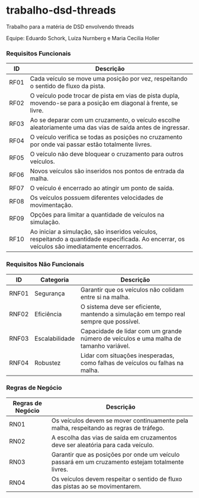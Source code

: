 # trabalho-dsd-threads
Trabalho para a matéria de DSD envolvendo threads

Equipe: Eduardo Schork, Luíza Nurnberg e Maria Cecilia Holler

### Requisitos Funcionais

| ID                                            | Descrição                                                                                                         |
|------------------------------------------------------------------|-------------------------------------------------------------------------------------------------------------------|
| RF01                              | Cada veículo se move uma posição por vez, respeitando o sentido de fluxo da pista.                                |
| RF02                                                   | O veículo pode trocar de pista em vias de pista dupla, movendo-se para a posição em diagonal à frente, se livre. |
| RF03                                    | Ao se deparar com um cruzamento, o veículo escolhe aleatoriamente uma das vias de saída antes de ingressar.       |
| RF04                    | O veículo verifica se todas as posições no cruzamento por onde vai passar estão totalmente livres.               |
| RF05                                    | O veículo não deve bloquear o cruzamento para outros veículos.                                                    |
| RF06        | Novos veículos são inseridos nos pontos de entrada da malha.                                                      |
| RF07                | O veículo é encerrado ao atingir um ponto de saída.                                                               |
| RF08                              | Os veículos possuem diferentes velocidades de movimentação.                                                       |
| RF09                              | Opções para limitar a quantidade de veículos na simulação.                                                        |
| RF10                               | Ao iniciar a simulação, são inseridos veículos, respeitando a quantidade especificada. Ao encerrar, os veículos são imediatamente encerrados.                                          |

### Requisitos Não Funcionais

| ID | Categoria        | Descrição                                                                                       |
|--------|------------------|-------------------------------------------------------------------------------------------------|
| RNF01 | Segurança        | Garantir que os veículos não colidam entre si na malha.                                         |
| RNF02 | Eficiência       | O sistema deve ser eficiente, mantendo a simulação em tempo real sempre que possível.           |
| RNF03 | Escalabilidade   | Capacidade de lidar com um grande número de veículos e uma malha de tamanho variável.           |
| RNF04 | Robustez         | Lidar com situações inesperadas, como falhas de veículos ou falhas na malha.                    |
                  

### Regras de Negócio

| Regras de Negócio                   | Descrição                                                                                       |
|-------------------------------------|-------------------------------------------------------------------------------------------------|
| RN01               | Os veículos devem se mover continuamente pela malha, respeitando as regras de tráfego.          |
| RN02   | A escolha das vias de saída em cruzamentos deve ser aleatória para cada veículo.                |
| RN03       | Garantir que as posições por onde um veículo passará em um cruzamento estejam totalmente livres. |
| RN04       | Os veículos devem respeitar o sentido de fluxo das pistas ao se movimentarem.                    |

